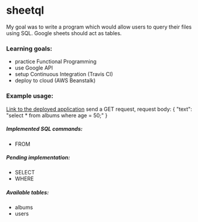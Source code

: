 # sheetql
My goal was to write a program which would allow users to query their files using SQL.
Google sheets should act as tables.

### Learning goals:
- practice Functional Programming
- use Google API
- setup Continuous Integration (Travis CI)
- deploy to cloud (AWS Beanstalk)

### Example usage:

[Link to the deployed application](http://sheetql.us-east-2.elasticbeanstalk.com/)
    send a GET request, request body:
    {
    	"text": "select * from albums where age = 50;"
    }
    

##### Implemented SQL commands:
- FROM

##### Pending implementation:
- SELECT
- WHERE

##### Available tables:
- albums
- users
